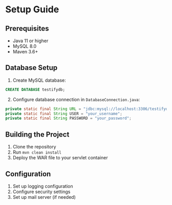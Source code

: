 # Setup Guide

## Prerequisites
- Java 11 or higher
- MySQL 8.0
- Maven 3.6+

## Database Setup
1. Create MySQL database:
```sql
CREATE DATABASE testifydb;
```

2. Configure database connection in `DatabaseConnection.java`:
```java
private static final String URL = "jdbc:mysql://localhost:3306/testifydb";
private static final String USER = "your_username";
private static final String PASSWORD = "your_password";
```

## Building the Project
1. Clone the repository
2. Run `mvn clean install`
3. Deploy the WAR file to your servlet container

## Configuration
1. Set up logging configuration
2. Configure security settings
3. Set up mail server (if needed)